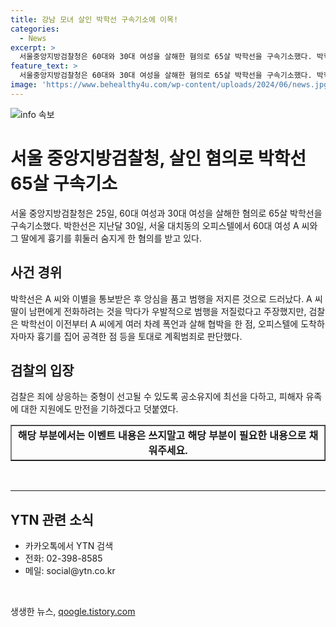 ```yaml
---
title: 강남 모녀 살인 박학선 구속기소에 이목!
categories:
  - News
excerpt: >
  서울중앙지방검찰청은 60대와 30대 여성을 살해한 혐의로 65살 박학선을 구속기소했다. 박학선은 가해 이전부터 피해자에게 폭언과 살해 협박을 거듭하며 앙심을 품었으며, 계획범죄로 볼 수 있는 이유 등을 고려해 구속기소를 결정했다. 박학선은 피해자의 이별 통보에 앙심을 품고 범행을 저지른 것으로 드러났는데, 검찰은 이에 상응하는 중형을 구현하고 피해자 유족에 대한 지원에도 신경 쓸 계획이다.
feature_text: >
  서울중앙지방검찰청은 60대와 30대 여성을 살해한 혐의로 65살 박학선을 구속기소했다. 박학선은 가해 이전부터 피해자에게 폭언과 살해 협박을 거듭하며 앙심을 품었으며, 계획범죄로 볼 수 있는 이유 등을 고려해 구속기소를 결정했다. 박학선은 피해자의 이별 통보에 앙심을 품고 범행을 저지른 것으로 드러났는데, 검찰은 이에 상응하는 중형을 구현하고 피해자 유족에 대한 지원에도 신경 쓸 계획이다.
image: 'https://www.behealthy4u.com/wp-content/uploads/2024/06/news.jpg'
---
```


<p><img src="https://www.behealthy4u.com/wp-content/uploads/2024/06/news.jpg" alt="info 속보" /></p>

<h1>서울 중앙지방검찰청, 살인 혐의로 박학선 65살 구속기소</h1>

<p data-ke-size="size16">서울 중앙지방검찰청은 25일, 60대 여성과 30대 여성을 살해한 혐의로 65살 박학선을 구속기소했다. 박한선은 지난달 30일, 서울 대치동의 오피스텔에서 60대 여성 A 씨와 그 딸에게 흉기를 휘둘러 숨지게 한 혐의를 받고 있다.</p>

<h2 data-ke-size="size24">사건 경위</h2>

<p data-ke-size="size16">박학선은 A 씨와 이별을 통보받은 후 앙심을 품고 범행을 저지른 것으로 드러났다. A 씨 딸이 남편에게 전화하려는 것을 막다가 우발적으로 범행을 저질렀다고 주장했지만, 검찰은 박학선이 이전부터 A 씨에게 여러 차례 폭언과 살해 협박을 한 점, 오피스텔에 도착하자마자 흉기를 집어 공격한 점 등을 토대로 계획범죄로 판단했다.</p>

<h2 data-ke-size="size24">검찰의 입장</h2>

<p data-ke-size="size16">검찰은 죄에 상응하는 중형이 선고될 수 있도록 공소유지에 최선을 다하고, 피해자 유족에 대한 지원에도 만전을 기하겠다고 덧붙였다.</p>

<table style="width: 100%;" border="1">
<tbody>
<tr>
<td style="text-align: center; height: 17px;"><b>해당 부분에서는 이벤트 내용은 쓰지말고 해당 부분이 필요한 내용으로 채워주세요.</b></td>
</tr>
</tbody>
</table>

<p data-ke-size="size16">&nbsp;</p>

<hr>

<h2 data-ke-size="size24">YTN 관련 소식</h2>

<ul>
    <li>카카오톡에서 YTN 검색</li>
    <li>전화: 02-398-8585</li>
    <li>메일: social@ytn.co.kr</li>
</ul>

<p data-ke-size="size16">&nbsp;</p>
생생한 뉴스, <a href="https://qoogle.tistory.com" rel="dofollow">qoogle.tistory.com</a>


